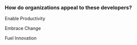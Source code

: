
### How do organizations appeal to these developers?

<!-- .element: class="fragment" -->
Enable Productivity

<!-- .element: class="fragment" -->
Embrace Change

<!-- .element: class="fragment" -->
Fuel Innovation
